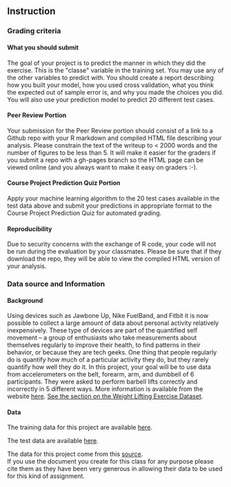 ## Instruction
### Grading criteria
#### What you should submit
The goal of your project is to predict the manner in which they did the exercise. This is the "classe" variable in the training set. You may use any of the other variables to predict with. You should create a report describing how you built your model, how you used cross validation, what you think the expected out of sample error is, and why you made the choices you did. You will also use your prediction model to predict 20 different test cases.

#### Peer Review Portion
Your submission for the Peer Review portion should consist of a link to a Github repo with your R markdown and compiled HTML file describing your analysis. Please constrain the text of the writeup to < 2000 words and the number of figures to be less than 5. It will make it easier for the graders if you submit a repo with a gh-pages branch so the HTML page can be viewed online (and you always want to make it easy on graders :-).

#### Course Project Prediction Quiz Portion
Apply your machine learning algorithm to the 20 test cases available in the test data above and submit your predictions in appropriate format to the Course Project Prediction Quiz for automated grading.

#### Reproducibility
Due to security concerns with the exchange of R code, your code will not be run during the evaluation by your classmates. Please be sure that if they download the repo, they will be able to view the compiled HTML version of your analysis.

### Data source and Information
#### Background
Using devices such as Jawbone Up, Nike FuelBand, and Fitbit it is now possible to collect a large amount of data about personal activity relatively inexpensively. These type of devices are part of the quantified self movement – a group of enthusiasts who take measurements about themselves regularly to improve their health, to find patterns in their behavior, or because they are tech geeks. One thing that people regularly do is quantify how much of a particular activity they do, but they rarely quantify how well they do it. In this project, your goal will be to use data from accelerometers on the belt, forearm, arm, and dumbbell of 6 participants. They were asked to perform barbell lifts correctly and incorrectly in 5 different ways. More information is available from the website [here](http://web.archive.org/web/20161224072740/http:/groupware.les.inf.puc-rio.br/har). 
[See the section on the Weight Lifting Exercise Dataset](http://web.archive.org/web/20161224072740/http:/groupware.les.inf.puc-rio.br/har).

#### Data

The training data for this project are available [here](https://d396qusza40orc.cloudfront.net/predmachlearn/pml-training.csv).  


The test data are available [here](https://d396qusza40orc.cloudfront.net/predmachlearn/pml-testing.csv).  


The data for this project come from this [source](http://web.archive.org/web/20161224072740/http:/groupware.les.inf.puc-rio.br/har).  
If you use the document you create for this class for any purpose please cite them as they have been very generous in allowing their data to be used for this kind of assignment.
